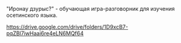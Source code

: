 "Иронау дзурыс?" - обучающая игра-разговорник для изучения осетинского языка.

https://drive.google.com/drive/folders/1D9xcB7-pqZBl7iwHaai6re4eLN6MQf64